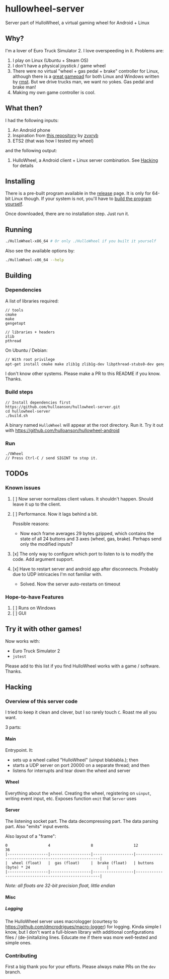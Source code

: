 # hullowheel-server
Server part of HulloWheel, a virtual gaming wheel for Android + Linux

## Why?
I'm a lover of Euro Truck Simulator 2. I love overspeeding in it. Problems are:

1. I play on Linux (Ubuntu + Steam OS)
2. I don't have a physical joystick / game wheel
3. There were no virtual "wheel + gas pedal + brake" controller for Linux, although there is a [great gamepad](https://github.com/rmst/yoke) for both Linux and Windows written by [rmst](https://github.com/rmst). But we drive trucks man, we want no yokes. Gas pedal and brake man!
4. Making my own game controller is cool.

## What then?
I had the following inputs:

1. An Android phone
2. Inspiration from [this repository](https://github.com/zvxryb/Linux-Virtual-Joystick) by [zvxryb](https://github.com/zvxryb)
3. ETS2 (that was how I tested my wheel)

and the following output:
1. HulloWheel, a Android client + Linux server combination. See [Hacking](https://github.com/hulloanson/hullowheel-server#Hacking) for details

## Installing
There is a pre-built program available in the [release](https://github.com/hulloanson/hullowheel-server/releases) page. It is only for 64-bit Linux though. If your system is not, you'll have to [build the program yourself](https://github.com/hulloanson/hullowheel-server#building).

Once downloaded, there are no installation step. Just run it.

## Running

```bash
./HulloWheel-x86_64 # Or only ./HulloWheel if you built it yourself
```

Also see the available options by:

```bash
./HulloWheel-x86_64 --help
```

## Building
### Dependencies
A list of libraries required:
```
// tools
cmake
make
gengetopt

// libraries + headers
zlib
pthread
```

On Ubuntu / Debian:
```bash
// With root privilege
apt-get install cmake make zlib1g zlib1g-dev libpthread-stubs0-dev gengetopt
```

I don't know other systems. Please make a PR to this README if you know. Thanks.

### Build steps
```
// Install dependencies first
https://github.com/hulloanson/hullowheel-server.git
cd hullowheel-server
./build.sh
```
A binary named `HulloWheel` will appear at the root directory. Run it. Try it out with https://github.com/hulloanson/hullowheel-android

### Run
```
./VWheel
// Press Ctrl-C / send SIGINT to stop it.
```
## TODOs
### Known issues
1. [ ] Now server normalizes client values. It shouldn't happen. Should leave it up to the client.

2. [ ] Performance. Now it lags behind a bit. 
  
    Possible reasons:
    - Now each frame averages 29 bytes gzipped, which contains the state of all 24 buttons and 3 axes (wheel, gas, brake). Perhaps send only the modified inputs?
  
3. [x] The only way to configure which port to listen to is to modify the code. Add argument support.
4. [x] Have to restart server and android app after disconnects. Probably due to UDP intricacies I'm not familiar with.
    - Solved. Now the server auto-restarts on timeout

### Hope-to-have Features
1. [ ] Runs on Windows
2. [ ] GUI

## Try it with other games!
Now works with:
  - Euro Truck Simulator 2
  - `jstest`
  
Please add to this list if you find HulloWheel works with a game / software. Thanks.

## Hacking
### Overview of this server code
I tried to keep it clean and clever, but I so rarely touch `C`. Roast me all you want.

3 parts:

#### Main
Entrypoint. It: 
  - sets up a wheel called "HulloWheel" (uinput blablabla.); then
  - starts a UDP server on port 20000 on a separate thread; and then
  - listens for interrupts and tear down the wheel and server
  
#### Wheel
Everything about the wheel. Creating the wheel, registering on `uinput`, writing event input, etc. Exposes function `emit` that `Server` uses

#### Server
The listening socket part. The data decompressing part. The data parsing part. Also "emits" input events. 

Also layout of a "frame":

```
0                  4                  8                  12                                                     36
|------------------|------------------|------------------|------------------------------------------------------|
|  wheel (float)   |  gas (float)     |  brake (float)   | buttons (byte) * 24                                  |
|------------------|------------------|------------------|------------------------------------------------------|
```

*Note: all floats are 32-bit precision float, little endian*

#### Misc
##### Logging 
The HulloWheel server uses macrologger (courtesy to https://github.com/dmcrodrigues/macro-logger) for logging. Kinda simple I know, but I don't want a full-blown library with additional configurations files / (de-)initalizing lines. Educate me if there was more well-tested and simple ones.

### Contributing
First a big thank you for your efforts. Please always make PRs on the `dev` branch.
